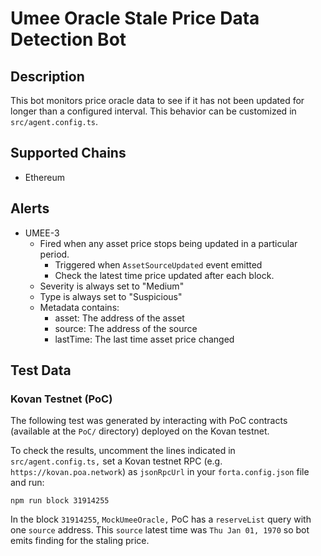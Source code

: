 # Umee Oracle Stale Price Data Detection Bot

## Description

This bot monitors price oracle data to see if it has not been updated for longer than a configured interval.
This behavior can be customized in `src/agent.config.ts`.

## Supported Chains

- Ethereum

## Alerts

- UMEE-3
  - Fired when any asset price stops being updated in a particular period.
       - Triggered when `AssetSourceUpdated` event emitted
       - Check the latest time price updated after each block.
  - Severity is always set to "Medium"
  - Type is always set to "Suspicious"
  - Metadata contains:
    - asset: The address of the asset
    - source: The address of the source
    - lastTime: The last time asset price changed

## Test Data

### Kovan Testnet (PoC)

The following test was generated by interacting with PoC contracts (available at the `PoC/` directory) deployed on the Kovan testnet.

To check the results, uncomment the lines indicated in `src/agent.config.ts,` set a Kovan testnet RPC (e.g. `https://kovan.poa.network`) as `jsonRpcUrl` in your `forta.config.json` file and run:

```
npm run block 31914255
```

In the block `31914255`, `MockUmeeOracle,` PoC has a `reserveList` query with one `source` address. This `source` latest time was `Thu Jan 01, 1970` so bot emits finding for the staling price.

